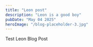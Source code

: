 ```yaml
---
title: "Leon post"
description: "Leon is a good boy"
pubDate: "May 04 2025"
heroImage: "/blog-placeholder-3.jpg"
---
```


Test Leon Blog Post
